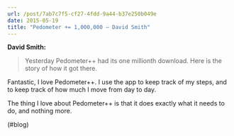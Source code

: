 ```yaml
---
url: /post/7ab7c7f5-cf27-4fdd-9a44-b37e250b049e
date: 2015-05-19
title: "Pedometer += 1,000,000 – David Smith"
---
```


**David Smith:**



> Yesterday Pedometer++ had its one millionth download. Here is the story of how it got there. 



Fantastic, I love Pedometer++. I use the app to keep track of my steps, and to keep track of how much I move from day to day.



The thing I love about Pedometer++ is that it does exactly what it needs to do, and nothing more.



(#blog)